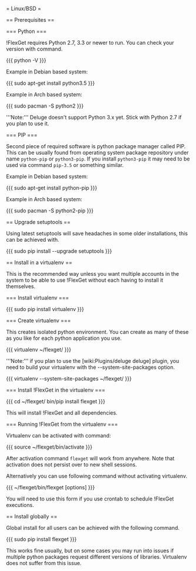 = Linux/BSD =

== Prerequisites ==


=== Python ===

!FlexGet requires Python 2.7, 3.3 or newer to run. You can check your version with command.

{{{
python -V
}}}

Example in Debian based system:

{{{
sudo apt-get install python3.5
}}}

Example in Arch based system:

{{{
sudo pacman -S python2
}}}

'''Note:''' Deluge doesn't support Python 3.x yet. Stick with Python 2.7 if you plan to use it.

=== PIP ===

Second piece of required software is python package manager called PIP. This can be usually found from operating system package repository under name `python-pip` or `python3-pip`. If you install `python3-pip` it may need to be used via command `pip-3.5` or something similar.

Example in Debian based system:

{{{
sudo apt-get install python-pip
}}}

Example in Arch based system:

{{{
sudo pacman -S python2-pip
}}}

== Upgrade setuptools ==

Using latest setuptools will save headaches in some older installations, this can be achieved with.

{{{
sudo pip install --upgrade setuptools
}}}

== Install in a virtualenv ==

This is the recommended way unless you want multiple accounts in the system to be able to use !FlexGet without each having to install it themselves.

=== Install virtualenv ===

{{{
sudo pip install virtualenv
}}}

=== Create virtualenv ===

This creates isolated python environment. You can create as many of these as you like for each python application you use.

{{{
virtualenv ~/flexget/
}}}

'''Note:'''  if you plan to use the [wiki:Plugins/deluge deluge] plugin, you need to build your virtualenv with the --system-site-packages option.

{{{
virtualenv --system-site-packages ~/flexget/
}}}

=== Install !FlexGet in the virtualenv ===

{{{
cd ~/flexget/
bin/pip install flexget
}}}

This will install !FlexGet and all dependencies.

=== Running !FlexGet from the virtualenv ===

Virtualenv can be activated with command:

{{{
source ~/flexget/bin/activate
}}}

After activation command `flexget` will work from anywhere. Note that activation does not persist over to new shell sessions.

Alternatively you can use following command without activating virtualenv.

{{{
~/flexget/bin/flexget [options]
}}}

You will need to use this form if you use crontab to schedule !FlexGet executions.

== Install globally ==

Global install for all users can be achieved with the following command.

{{{
sudo pip install flexget
}}}

This works fine usually, but on some cases you may run into issues if multiple python packages request different versions of libraries. Virtualenv does not suffer from this issue.